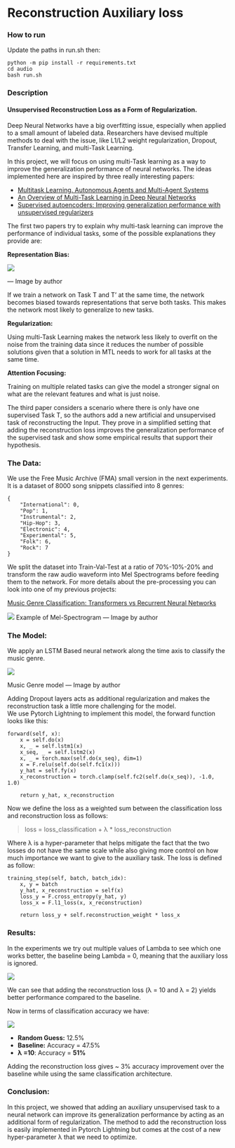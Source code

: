 # Reconstruction Auxiliary loss

### How to run
Update the paths in run.sh then:
```
python -m pip install -r requirements.txt
cd audio
bash run.sh
```

### Description

#### Unsupervised Reconstruction Loss as a Form of Regularization.

Deep Neural Networks have a big overfitting issue, especially when applied to a
small amount of labeled data. Researchers have devised multiple methods to deal
with the issue, like L1/L2 weight regularization, Dropout, Transfer Learning,
and multi-Task Learning.

In this project, we will focus on using multi-Task learning as a way to improve
the generalization performance of neural networks. The ideas implemented here
are inspired by three really interesting papers:

* [Multitask Learning. Autonomous Agents and Multi-Agent
Systems](http://www.cs.cornell.edu/~caruana/mlj97.pdf)
* [An Overview of Multi-Task Learning in Deep Neural
Networks](https://ruder.io/multi-task/)
* [Supervised autoencoders: Improving generalization performance with unsupervised
regularizers](https://papers.nips.cc/paper/7296-supervised-autoencoders-improving-generalization-performance-with-unsupervised-regularizers.pdf)

The first two papers try to explain why multi-task learning can improve the
performance of individual tasks, some of the possible explanations they provide
are:

**Representation Bias:**

![](https://cdn-images-1.medium.com/max/800/1*mPNY_0kq0Mj4KH39Qbt_XQ.png)

<span class="figcaption_hack">— Image by author</span>

If we train a network on Task T and T’ at the same time, the network becomes
biased towards representations that serve both tasks. This makes the network
most likely to generalize to new tasks.

**Regularization:**

Using multi-Task Learning makes the network less likely to overfit on the noise
from the training data since it reduces the number of possible solutions given
that a solution in MTL needs to work for all tasks at the same time.

**Attention Focusing:**

Training on multiple related tasks can give the model a stronger signal on what
are the relevant features and what is just noise.

The third paper considers a scenario where there is only have one supervised
Task T, so the authors add a new artificial and unsupervised task of
reconstructing the Input. They prove in a simplified setting that adding the
reconstruction loss improves the generalization performance of the supervised
task and show some empirical results that support their hypothesis.

### The Data:

We use the Free Music Archive (FMA) small version in the next experiments. It is
a dataset of 8000 song snippets classified into 8 genres:

    {
        "International": 0,
        "Pop": 1,
        "Instrumental": 2,
        "Hip-Hop": 3,
        "Electronic": 4,
        "Experimental": 5,
        "Folk": 6,
        "Rock": 7
    }

We split the dataset into Train-Val-Test at a ratio of 70%-10%-20% and transform
the raw audio waveform into Mel Spectrograms before feeding them to the network.
For more details about the pre-processing you can look into one of my previous
projects:

[Music Genre Classification: Transformers vs Recurrent Neural
Networks](https://towardsdatascience.com/music-genre-classification-transformers-vs-recurrent-neural-networks-631751a71c58)

![](https://cdn-images-1.medium.com/max/800/1*9sKRBtLy7na60czoPdCC7g.png)
<span class="figcaption_hack">Example of Mel-Spectrogram — Image by author</span>

### The Model:

We apply an LSTM Based neural network along the time axis to classify the music
genre.

![](https://cdn-images-1.medium.com/max/800/1*IeoMkPQiRa3SYHPp-Fg11w.png)

<span class="figcaption_hack">Music Genre model — Image by author</span>

Adding Dropout layers acts as additional regularization and makes the
reconstruction task a little more challenging for the model.<br> We use Pytorch
Lightning to implement this model, the forward function looks like this:

```
forward(self, x):
    x = self.do(x)
    x, _ = self.lstm1(x)
    x_seq, _ = self.lstm2(x)
    x, _ = torch.max(self.do(x_seq), dim=1)
    x = F.relu(self.do(self.fc1(x)))
    y_hat = self.fy(x)
    x_reconstruction = torch.clamp(self.fc2(self.do(x_seq)), -1.0, 1.0)
    
    return y_hat, x_reconstruction
```

Now we define the loss as a weighted sum between the classification loss and
reconstruction loss as follows:

> loss = loss_classification + λ * loss_reconstruction

Where λ is a hyper-parameter that helps mitigate the fact that the two losses do
not have the same scale while also giving more control on how much importance we
want to give to the auxiliary task. The loss is defined as follow:
```
training_step(self, batch, batch_idx):
    x, y = batch
    y_hat, x_reconstruction = self(x)
    loss_y = F.cross_entropy(y_hat, y)
    loss_x = F.l1_loss(x, x_reconstruction)
    
    return loss_y + self.reconstruction_weight * loss_x
```


### Results:

In the experiments we try out multiple values of Lambda to see which one works
better, the baseline being Lambda = 0, meaning that the auxiliary loss is
ignored.

![](https://cdn-images-1.medium.com/max/800/1*awoDGHwr_E1jW-WeSmJgtQ.png)

We can see that adding the reconstruction loss (λ = 10 and λ = 2) yields better
performance compared to the baseline.

Now in terms of classification accuracy we have:

![](https://cdn-images-1.medium.com/max/800/1*BmjbFW4ELWqTAGayRyauzw.png)

* **Random Guess:** 12.5%
* **Baseline:** Accuracy = 47.5%
* **λ =10**: Accuracy = **51%**

Adding the reconstruction loss gives ~ 3% accuracy improvement over the baseline
while using the same classification architecture.

### Conclusion:

In this project, we showed that adding an auxiliary unsupervised task to a
neural network can improve its generalization performance by acting as an
additional form of regularization. The method to add the reconstruction loss is
easily implemented in Pytorch Lightning but comes at the cost of a new
hyper-parameter λ that we need to optimize.
